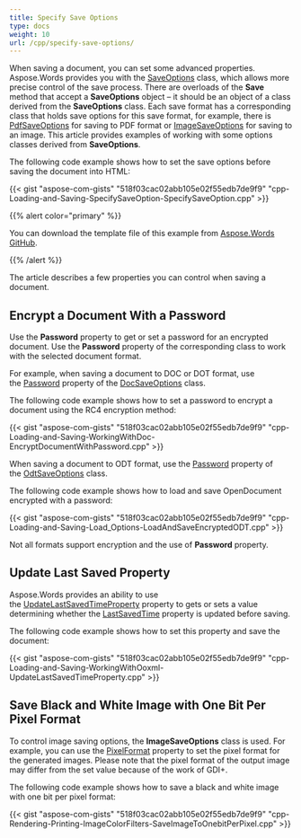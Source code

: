 ```yaml
---
title: Specify Save Options
type: docs
weight: 10
url: /cpp/specify-save-options/
---
```


When saving a document, you can set some advanced properties. Aspose.Words provides you with the [SaveOptions](https://apireference.aspose.com/words/cpp/class/aspose.words.saving.save_options/) class, which allows more precise control of the save process. There are overloads of the **Save** method that accept a **SaveOptions** object – it should be an object of a class derived from the **SaveOptions** class. Each save format has a corresponding class that holds save options for this save format, for example, there is [PdfSaveOptions](https://apireference.aspose.com/words/cpp/class/aspose.words.saving.pdf_save_options/) for saving to PDF format or [ImageSaveOptions](https://apireference.aspose.com/words/cpp/class/aspose.words.saving.image_save_options/) for saving to an image. This article provides examples of working with some options classes derived from **SaveOptions**.

The following code example shows how to set the save options before saving the document into HTML:

{{< gist "aspose-com-gists" "518f03cac02abb105e02f55edb7de9f9" 
"cpp-Loading-and-Saving-SpecifySaveOption-SpecifySaveOption.cpp" >}}

{{% alert color="primary" %}} 

You can download the template file of this example from [Aspose.Words GitHub](https://github.com/aspose-words/Aspose.Words-for-C/blob/master/Data/Loading-and-Saving/TestFile%20RenderShape.docx).

{{% /alert %}} 

The article describes a few properties you can control when saving a document.

## **Encrypt a Document With a Password**

Use the **Password** property to get or set a password for an encrypted document. Use the **Password** property of the corresponding class to work with the selected document format.

For example, when saving a document to DOC or DOT format, use the [Password](https://apireference.aspose.com/words/cpp/class/aspose.words.saving.doc_save_options#a3ac1e64f1ba10f697388b9539801ae82) property of the [DocSaveOptions](https://apireference.aspose.com/words/cpp/class/aspose.words.saving.doc_save_options) class.

The following code example shows how to set a password to encrypt a document using the RC4 encryption method:

{{< gist "aspose-com-gists" "518f03cac02abb105e02f55edb7de9f9" 
"cpp-Loading-and-Saving-WorkingWithDoc-EncryptDocumentWithPassword.cpp" >}}

When saving a document to ODT format, use the [Password](https://apireference.aspose.com/words/cpp/class/aspose.words.saving.odt_save_options#af6c4e23ded0f36d00f63b1bddbaa643c) property of the [OdtSaveOptions](https://apireference.aspose.com/words/cpp/class/aspose.words.saving.odt_save_options) class.

The following code example shows how to load and save OpenDocument encrypted with a password:

{{< gist "aspose-com-gists" "518f03cac02abb105e02f55edb7de9f9" 
"cpp-Loading-and-Saving-Load_Options-LoadAndSaveEncryptedODT.cpp" >}}

Not all formats support encryption and the use of **Password** property.

## **Update Last Saved Property**

Aspose.Words provides an ability to use the [UpdateLastSavedTimeProperty](https://apireference.aspose.com/words/cpp/class/aspose.words.saving.save_options#a3f8626f9e2fdd5ea38f656ecffea4433) property to gets or sets a value determining whether the [LastSavedTime](https://apireference.aspose.com/words/cpp/class/aspose.words.properties.built_in_document_properties#a5201173c24c8f03388c23acffee9263b) property is updated before saving.

The following code example shows how to set this property and save the document:

{{< gist "aspose-com-gists" "518f03cac02abb105e02f55edb7de9f9" 
"cpp-Loading-and-Saving-WorkingWithOoxml-UpdateLastSavedTimeProperty.cpp" >}}

## **Save Black and White Image with One Bit Per Pixel Format**

To control image saving options, the **ImageSaveOptions** class is used. For example, you can use the [PixelFormat](https://apireference.aspose.com/words/cpp/class/aspose.words.saving.image_save_options#a54991a5668c804e4123ba4983cc9d1f7) property to set the pixel format for the generated images. Please note that the pixel format of the output image may differ from the set value because of the work of GDI+.

The following code example shows how to save a black and white image with one bit per pixel format:

{{< gist "aspose-com-gists" "518f03cac02abb105e02f55edb7de9f9" "cpp-Rendering-Printing-ImageColorFilters-SaveImageToOnebitPerPixel.cpp" >}}
